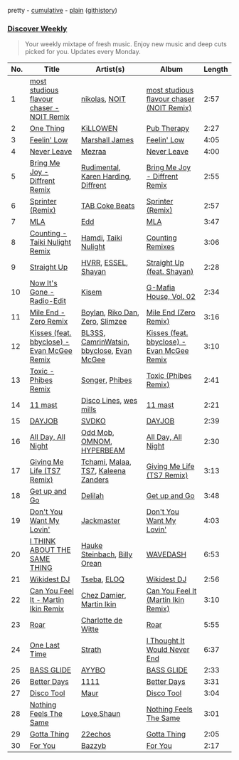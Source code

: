 pretty - [cumulative](/playlists/cumulative/Discover%20Weekly.md) - [plain](/playlists/plain/37i9dQZEVXcERLiUqU2pJX) ([githistory](https://github.githistory.xyz/vitokorn/spotify-playlist-archive/blob/master/playlists/plain/37i9dQZEVXcERLiUqU2pJX))
### [Discover Weekly](https://open.spotify.com/playlist/37i9dQZEVXcERLiUqU2pJX)

> Your weekly mixtape of fresh music. Enjoy new music and deep cuts picked for you. Updates every Monday.

| No. | Title | Artist(s) | Album | Length |
|---|---|---|---|---|
| 1 | [most studious flavour chaser - NOIT Remix](https://open.spotify.com/track/1qnFPDgMkbHF8bbJ0IMUQC) | [nikolas](https://open.spotify.com/artist/0wypUi50PNb8IxgmUy32NX), [NOIT](https://open.spotify.com/artist/7tP7gxk3jhX8DWrl3thctC) | [most studious flavour chaser (NOIT Remix)](https://open.spotify.com/album/1NPYcflgJnsBQ9hlcPkVOJ) | 2:57 |
| 2 | [One Thing](https://open.spotify.com/track/1ywPdB8JxixAVtlazK8hNl) | [KiLLOWEN](https://open.spotify.com/artist/1DjYfGxpROAacO07tajyAO) | [Pub Therapy](https://open.spotify.com/album/3cZvm3O6Qusb3yMYLpZdXe) | 2:27 |
| 3 | [Feelin' Low](https://open.spotify.com/track/3b01fmZqNcFP18QMWQFs9O) | [Marshall James](https://open.spotify.com/artist/76aDPQCAHJf4bi6V4txlcD) | [Feelin' Low](https://open.spotify.com/album/1QRJIhWUhnON894hha9Ph2) | 4:05 |
| 4 | [Never Leave](https://open.spotify.com/track/4TZED3XiqWZROYvMGC3jvY) | [Mezraa](https://open.spotify.com/artist/6oT0L9KXaIDDW38IpYuvRs) | [Never Leave](https://open.spotify.com/album/1VRL0W2GX4Dqivb2yhweUs) | 4:00 |
| 5 | [Bring Me Joy - Diffrent Remix](https://open.spotify.com/track/3ptwS0n0Cf4iLyJrPOyfmA) | [Rudimental](https://open.spotify.com/artist/4WN5naL3ofxrVBgFpguzKo), [Karen Harding](https://open.spotify.com/artist/1QOHbhVRpDoNtRkz79si6b), [Diffrent](https://open.spotify.com/artist/7mycnkT3eOskxxGbN9skkV) | [Bring Me Joy - Diffrent Remix](https://open.spotify.com/album/31X33MBU1iy2VWPbRA9DDc) | 2:55 |
| 6 | [Sprinter (Remix)](https://open.spotify.com/track/7ux0iGwZ05gDrXFakA1A7J) | [TAB Coke Beats](https://open.spotify.com/artist/7pqZmXaLL4eqW60I0XgTTF) | [Sprinter (Remix)](https://open.spotify.com/album/7bIHWGqU1cXeb6zVF2NBKD) | 2:57 |
| 7 | [MLA](https://open.spotify.com/track/7eQzNeFjpRxTas1IJ6oNyM) | [Edd](https://open.spotify.com/artist/2yATHzEnQZ0nO5NCokVTmX) | [MLA](https://open.spotify.com/album/08YHfk0w8fRSC1AShXlcq1) | 3:47 |
| 8 | [Counting - Taiki Nulight Remix](https://open.spotify.com/track/1NSWEN2D4tSseirwne0bhD) | [Hamdi](https://open.spotify.com/artist/7vvicoei9BbKpZix8qSeLg), [Taiki Nulight](https://open.spotify.com/artist/4QWmN97HRZya55JvxN3I5a) | [Counting Remixes](https://open.spotify.com/album/6w5ZuB2dNarYW86DZ1LhWM) | 3:06 |
| 9 | [Straight Up](https://open.spotify.com/track/0JWDYfnOtq6ku2f1ZHPSCz) | [HVRR](https://open.spotify.com/artist/3F3QWH7UilOE5tiKzAzgde), [ESSEL](https://open.spotify.com/artist/2ucdZN7GyBGxIKHIzksnXc), [Shayan](https://open.spotify.com/artist/5pOyB5GTPmBekPeDXbAuac) | [Straight Up (feat. Shayan)](https://open.spotify.com/album/5Q1GQ337FRQZRzul996nJy) | 2:28 |
| 10 | [Now It's Gone - Radio-Edit](https://open.spotify.com/track/4h8o3dD8tFZmg8xRdt8tRu) | [Kisem](https://open.spotify.com/artist/0BRsT0OnIZ4t5nOsSxVEwv) | [G-Mafia House, Vol. 02](https://open.spotify.com/album/5SLGNn54UuOzU46F0Yj6gv) | 2:34 |
| 11 | [Mile End - Zero Remix](https://open.spotify.com/track/1XrNusZwYoIrXHBwcyy1cg) | [Boylan](https://open.spotify.com/artist/3XOdjRVzH3ryTLNzRGLzhu), [Riko Dan](https://open.spotify.com/artist/3bICaFrkiRTZgXE5cMLv2y), [Zero](https://open.spotify.com/artist/6ocDQwCTkVro3cmejcF1DH), [Slimzee](https://open.spotify.com/artist/66zjdfL3y8HQAm4OXwqMmM) | [Mile End (Zero Remix)](https://open.spotify.com/album/6EJBZ6Wrtnki1cxNMRN7vG) | 3:16 |
| 12 | [Kisses (feat. bbyclose) - Evan McGee Remix](https://open.spotify.com/track/3VoiQyUMOOfw2uDWQqgRfe) | [BL3SS](https://open.spotify.com/artist/6kbR2eL4hecj3rFwGOsYsI), [CamrinWatsin](https://open.spotify.com/artist/20rKUmFZsfv9GBXiv6R9d6), [bbyclose](https://open.spotify.com/artist/2UNjfzEkfsdWVDwnuD6vdH), [Evan McGee](https://open.spotify.com/artist/0ciq0ZXen1p4sLYMoEAGXB) | [Kisses (feat. bbyclose) - Evan McGee Remix](https://open.spotify.com/album/55LwQRCMDn0Sv93NIJ79h0) | 3:10 |
| 13 | [Toxic - Phibes Remix](https://open.spotify.com/track/4GIfoOIbY5lPAy41hg5CIz) | [Songer](https://open.spotify.com/artist/1iW3b73XWPQSknLyH5kDrd), [Phibes](https://open.spotify.com/artist/21VZgcYa29ZVvRQzmUNakx) | [Toxic (Phibes Remix)](https://open.spotify.com/album/4sSOK3LnU3BGuVplWUpQeI) | 2:41 |
| 14 | [11 mast](https://open.spotify.com/track/072NHh922MUH7FRFcCZODw) | [Disco Lines](https://open.spotify.com/artist/5Kmr0b3ip8g9P2i0dLTC3Z), [wes mills](https://open.spotify.com/artist/0EuHfcxMPDNkOjGVF4e1KT) | [11 mast](https://open.spotify.com/album/6zhyPTXMOXes3OlEkAdNNK) | 2:21 |
| 15 | [DAYJOB](https://open.spotify.com/track/5Kj68PTjhzj5KnbA6sKrNv) | [SVDKO](https://open.spotify.com/artist/0bhDbXEM9xuKfuQWXmUHHt) | [DAYJOB](https://open.spotify.com/album/2oyZHGg4l57z9ihnoRqh92) | 2:39 |
| 16 | [All Day, All Night](https://open.spotify.com/track/4PSq1vPPpzEpVfwLCadN9j) | [Odd Mob](https://open.spotify.com/artist/4qLwtWhlhyAoQ4S9mSrDW9), [OMNOM](https://open.spotify.com/artist/3PYRXP25JcbqhvNaJYcnWy), [HYPERBEAM](https://open.spotify.com/artist/1b4DIAooTye6qmHHYRck9n) | [All Day, All Night](https://open.spotify.com/album/26O2GfKaDW9uGRkb0xdTV6) | 2:30 |
| 17 | [Giving Me Life (TS7 Remix)](https://open.spotify.com/track/5RmLtwJ8wyMGvwP2N2MsvO) | [Tchami](https://open.spotify.com/artist/1KpCi9BOfviCVhmpI4G2sY), [Malaa](https://open.spotify.com/artist/7w1eTNePApzDk8XtgykCPS), [TS7](https://open.spotify.com/artist/4EV6hgVc6KD0SFOIJJLFki), [Kaleena Zanders](https://open.spotify.com/artist/0Sz2jslaxjcw2VM5zYh2jK) | [Giving Me Life (TS7 Remix)](https://open.spotify.com/album/1hcZhi3AhuBMbRYxwNOqM0) | 3:13 |
| 18 | [Get up and Go](https://open.spotify.com/track/0OoQjR7xNwUEhjOIhg6kSA) | [Delilah](https://open.spotify.com/artist/0vUOZYWihxoF2IQ2VOckKh) | [Get up and Go](https://open.spotify.com/album/2OV8pf8cUFEbNEmhNrNZ0i) | 3:48 |
| 19 | [Don't You Want My Lovin'](https://open.spotify.com/track/0vLM3ziYI7BnG5xiYngV0a) | [Jackmaster](https://open.spotify.com/artist/1VQgvnkH9rOB2YkNr1ovuB) | [Don't You Want My Lovin'](https://open.spotify.com/album/78TSTIW7uuY6IruPBJCH85) | 4:03 |
| 20 | [I THINK ABOUT THE SAME THING](https://open.spotify.com/track/466nbQce8kqb2RgsFgqQ5Z) | [Hauke Steinbach](https://open.spotify.com/artist/34p2l0Q93sxnH7z87iK840), [Billy Orean](https://open.spotify.com/artist/2iTlNwPJOxOBu9t3GnT6ro) | [WAVEDASH](https://open.spotify.com/album/15qoh5y61nQk6JirnN1cL7) | 6:53 |
| 21 | [Wikidest DJ](https://open.spotify.com/track/23Vzz30Kuo6mvtC08pTBX0) | [Tseba](https://open.spotify.com/artist/5GDVlpxmmh7VMNQMVpxRjf), [ELOQ](https://open.spotify.com/artist/36mHwYa65L0WZbAXY2iSGw) | [Wikidest DJ](https://open.spotify.com/album/0kbT9bsuLwT17rK9zp3Gzr) | 2:56 |
| 22 | [Can You Feel It - Martin Ikin Remix](https://open.spotify.com/track/4Uotr9nrVbAYhorPfIbg8o) | [Chez Damier](https://open.spotify.com/artist/6ElgoHFh30ap09Koe8jf7C), [Martin Ikin](https://open.spotify.com/artist/7DhdJhd6DrxeJlUajwttd1) | [Can You Feel It (Martin Ikin Remix)](https://open.spotify.com/album/4pvbaFQIkr28Le4HG7bH1t) | 3:10 |
| 23 | [Roar](https://open.spotify.com/track/1FubT3w22RMHC3vreAL7cH) | [Charlotte de Witte](https://open.spotify.com/artist/1lJhME1ZpzsEa5M0wW6Mso) | [Roar](https://open.spotify.com/album/0BPXNEhv63ppBbjcR47Xyp) | 5:55 |
| 24 | [One Last Time](https://open.spotify.com/track/29jpjbsZz3nsNxUlqisJaP) | [Strath](https://open.spotify.com/artist/6iM3BATbxNbAxuQ9YaaWFe) | [I Thought It Would Never End](https://open.spotify.com/album/78aVBtjGo7hdkDnVbVWhES) | 6:37 |
| 25 | [BASS GLIDE](https://open.spotify.com/track/2K9aKWIqTlv2tEsb4mptJj) | [AYYBO](https://open.spotify.com/artist/0YVquC9RaJLYFNmlJFzkTV) | [BASS GLIDE](https://open.spotify.com/album/0NSeoYQHRCXOFejQqiL8q8) | 2:33 |
| 26 | [Better Days](https://open.spotify.com/track/6xmMBY754l7guTzNokbzos) | [1111](https://open.spotify.com/artist/0CnZz6rvqYBualwWKuMiOE) | [Better Days](https://open.spotify.com/album/23TwGNiTdCvHnZXqm4tJsp) | 3:31 |
| 27 | [Disco Tool](https://open.spotify.com/track/6MXaI09ksTQ0FmMswDjPG6) | [Maur](https://open.spotify.com/artist/2LhJEX3HxU9pJFLa8RkvUC) | [Disco Tool](https://open.spotify.com/album/3tkIKiqUu0h52cckCm0jJ3) | 3:04 |
| 28 | [Nothing Feels The Same](https://open.spotify.com/track/66P0qP5U9ymSHio61L0Buy) | [Love,Shaun](https://open.spotify.com/artist/4qvKSBd9PKGZQ7cmWdOllu) | [Nothing Feels The Same](https://open.spotify.com/album/2PBO8ZKmkZ6PU6Jlhf6o8o) | 3:01 |
| 29 | [Gotta Thing](https://open.spotify.com/track/3MLtvB4O5ciIOtEkjLC6f2) | [22echos](https://open.spotify.com/artist/6G50FGCJoYKhbYc5BIxG9v) | [Gotta Thing](https://open.spotify.com/album/0LqCxvifTbVheyehlP7wcN) | 2:05 |
| 30 | [For You](https://open.spotify.com/track/61xnXX4B0GJ5SW3AEzz6Xc) | [Bazzyb](https://open.spotify.com/artist/5OWNscJ67NG7PGsYogbQ97) | [For You](https://open.spotify.com/album/4gKjlcQiESI111lulR9jdJ) | 2:17 |